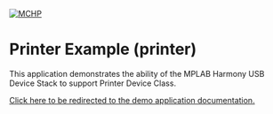 

[![MCHP](https://www.microchip.com/ResourcePackages/Microchip/assets/dist/images/logo.png)](https://www.microchip.com)

# Printer Example (printer)

This application demonstrates the ability of the MPLAB Harmony USB Device Stack to support Printer Device Class.

[Click here to be redirected to the demo application documentation.](../../docs/docs_md/GUID-A5C060F0-73BA-4993-8431-D42B9AFA6834.md)
